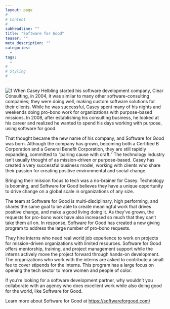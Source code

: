 ```yaml
---
layout: page
#
# Content
#
subheadline: ""
title: "Software for Good"
teaser: ""
meta_description: ""
categories:
  - 
tags:
  - 
#
# Styling
#
---
```




 ![1](https://sunrisebanks.com/wp-content/uploads/2017/04/sfg_50_logovector-768x578.jpg)
 When Casey Helbling started his software development company, Clear Consulting, in 2004, it was similar to many other software-consulting companies; they were doing well, making custom software solutions for their clients. While he was successful, Casey spent many of his nights and weekends doing pro-bono work for organizations with purpose-based missions. In 2008, after establishing his consulting business, he looked at his career and realized he wanted to spend his days working with purpose, using software for good.

That thought became the new name of his company, and Software for Good was born. Although the company has grown, becoming both a Certified B Corporation and a General Benefit Corporation, they are still rapidly expanding, committed to “pairing cause with craft.” The technology industry isn’t usually thought of as mission-driven or purpose-based. Casey has created a very successful business model, working with clients who share their passion for creating positive environmental and social change.

Bringing their mission focus to tech was a no-brainer for Casey. Technology is booming, and Software for Good believes they have a unique opportunity to drive change on a global scale in organizations of any size.

The team at Software for Good is multi-disciplinary, high performing, and shares the same goal to be able to create meaningful work that drives positive change, and make a good living doing it. As they’ve grown, the requests for pro-bono work have also increased so much that they can’t take them all on. In response, Software for Good has created a new giving program to address the large number of pro-bono requests.

They hire interns who need real world job experience to work on projects for mission-driven organizations with limited resources. Software for Good offers mentorship, training, and project management support while the interns actively move the project forward through hands-on development. The organizations who work with the interns are asked to contribute a small fee to cover stipends for the interns. This program has a large focus on opening the tech sector to more women and people of color.

If you’re looking for a software development partner, why wouldn’t you collaborate with an agency who does excellent work while also doing good for the world, like Software for Good.

Learn more about Software for Good at https://softwareforgood.com/
